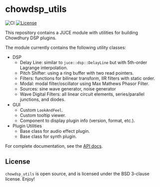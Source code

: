 # chowdsp_utils

![CI](https://github.com/Chowdhury-DSP/chowdsp_utils/workflows/CI/badge.svg)
[![License](https://img.shields.io/badge/License-BSD-blue.svg)](https://opensource.org/licenses/BSD-3-Clause)

This repository contains a JUCE module with utilities for building Chowdhury DSP plugins.

The module currently contains the following utility classes:
- DSP
  - Delay Line: similar to `juce::dsp::DelayLine` but with 5th-order Lagrange interpolation.
  - Pitch Shifter: using a ring buffer with two read pointers.
  - Filters: functions for bilinear transform, IIR filters with static order.
  - Modal: modal filter/oscillator using Max Mathews Phasor Filter.
  - Sources: sine wave generator, noise generator
  - Wave Digital Filters: all linear circuit elements, series/parallel junctions, and diodes.
- GUI
  - Custom `LookAndFeel`.
  - Custom tooltip viewer.
  - Component to display plugin info (version, format, etc.).
- Plugin Utilities
  - Base class for audio effect plugin.
  - Base class for synth plugin.

For complete documentation, see the [API docs](https://ccrma.stanford.edu/~jatin/chowdsp/chowdsp_utils/docs/).

## License

`chowdsp_utils` is open source, and is licensed under the BSD 3-clause license.
Enjoy!
